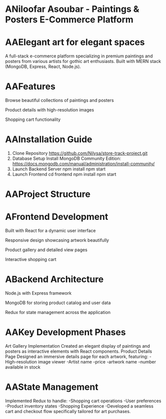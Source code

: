 # ANiloofar Asoubar - Paintings & Posters E-Commerce Platform

# AAElegant art for elegant spaces

A full-stack e-commerce platform specializing in premium paintings and posters from various artists for gothic art enthusiasts. Built with MERN stack (MongoDB, Express, React, Node.js).

# AAFeatures
Browse beautiful collections of paintings and posters

Product details with high-resolution images

Shopping cart functionality

# AAInstallation Guide
1. Clone Repository
https://github.com/Nilysa/store-track-project.git
2. Database Setup
Install MongoDB Community Edition:
https://docs.mongodb.com/manual/administration/install-community/
3. Launch Backend Server
npm install
npm start
4. Launch Frontend
cd frontend
npm install
npm start

# AAProject Structure
# AFrontend Development
Built with React for a dynamic user interface

Responsive design showcasing artwork beautifully

Product gallery and detailed view pages

Interactive shopping cart

# ABackend Architecture
Node.js with Express framework

MongoDB for storing product catalog and user data

Redux for state management across the application

# AAKey Development Phases
Art Gallery Implementation
Created an elegant display of paintings and posters as interactive elements with React components.
Product Details Page
Designed an immersive details page for each artwork, featuring:
-High-resolution image viewer
-Artist name
-price
-artwork name
-number available in stock

# AAState Management
Implemented Redux to handle:
-Shopping cart operations
-User preferences
-Product inventory states
-Shopping Experience
-Developed a seamless cart and checkout flow specifically tailored for art purchases.